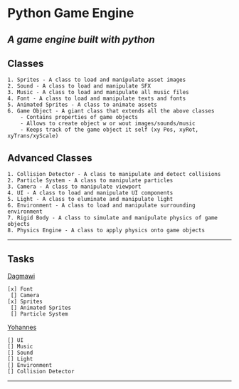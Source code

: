 # Python Game Engine
## *A game engine built with python*

## **Classes**
> 
    1. Sprites - A class to load and manipulate asset images
    2. Sound - A class to load and manipulate SFX
    3. Music - A class to load and manipulate all music files
    4. Font - A class to load and manipulate texts and fonts
    5. Animated Sprites - A class to animate assets 
    6. Game Object - A giant class that extends all the above classes
		- Contains properties of game objects 
		- Allows to create object w or wout images/sounds/music 
		- Keeps track of the game object it self (xy Pos, xyRot, xyTrans/xyScale)

## **Advanced Classes**
> 
	1. Collision Detector - A class to manipulate and detect collisions
	2. Particle System - A class to manipulate particles 
	3. Camera - A class to manipulate viewport
	4. UI - A class to load and manipulate UI components
	5. Light - A class to eluminate and manipulate light 
	6. Environment - A class to load and manipulate surrounding environment
	7. Rigid Body - A class to simulate and manipulate physics of game objects 
	8. Physics Engine - A class to apply physics onto game objects

---

## Tasks <br>

[Dagmawi](https://github.com/dagmawibabi)

	[x] Font
	 [] Camera
	[x] Sprites
	 [] Animated Sprites
	 [] Particle System

[Yohannes](https://github.com/yohannes-jo)
> 
	[] UI
	[] Music 
	[] Sound
	[] Light
	[] Environment
	[] Collision Detector

---





